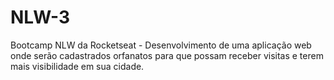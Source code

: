 # NLW-3
 Bootcamp NLW  da Rocketseat - Desenvolvimento de uma aplicação web onde serão cadastrados orfanatos para que possam receber visitas e terem mais visibilidade em sua cidade.
